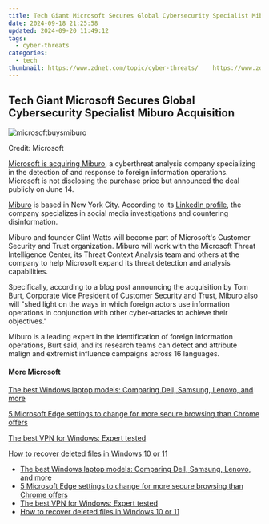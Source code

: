 ```yaml
---
title: Tech Giant Microsoft Secures Global Cybersecurity Specialist Miburo Acquisition
date: 2024-09-18 21:25:58
updated: 2024-09-20 11:49:12
tags:
  - cyber-threats
categories:
  - tech
thumbnail: https://www.zdnet.com/topic/cyber-threats/    https://www.zdnet.com/a/img/resize/5e3e32399fde08540fd5412308908a77864f4cb3/2022/06/14/8dec944f-54c3-40da-8e8c-0d25f50b7d49/microsoftbuysmiburo.jpg?width=170&height=96&fit=crop&auto=webp
---
```


## Tech Giant Microsoft Secures Global Cybersecurity Specialist Miburo Acquisition

![microsoftbuysmiburo](https://www.zdnet.com/a/img/resize/ab31e684d641e09b12426a021c37623797ac925f/2022/06/14/8dec944f-54c3-40da-8e8c-0d25f50b7d49/microsoftbuysmiburo.jpg?auto=webp&width=1280)

Credit: Microsoft

[Microsoft is acquiring Miburo](https://blogs.microsoft.com/blog/2022/06/14/microsoft-to-acquire-miburo/), a cyberthreat analysis company specializing in the detection of and response to foreign information operations. Microsoft is not disclosing the purchase price but announced the deal publicly on June 14.

[Miburo](https://miburo.com/) is based in New York City. According to its [LinkedIn profile](https://www.linkedin.com/company/miburo-solutions/about/), the company specializes in social media investigations and countering disinformation.   
  
Miburo and founder Clint Watts will become part of Microsoft's Customer Security and Trust organization. Miburo will work with the Microsoft Threat Intelligence Center, its Threat Context Analysis team and others at the company to help Microsoft expand its threat detection and analysis capabilities.   
  
Specifically, according to a blog post announcing the acquisition by Tom Burt, Corporate Vice President of Customer Security and Trust, Miburo also will "shed light on the ways in which foreign actors use information operations in conjunction with other cyber-attacks to achieve their objectives."   
  
Miburo is a leading expert in the identification of foreign information operations, Burt said, and its research teams can detect and attribute malign and extremist influence campaigns across 16 languages.

#### More Microsoft

[The best Windows laptop models: Comparing Dell, Samsung, Lenovo, and more](https://www.zdnet.com/article/best-windows-laptop/ "The best Windows laptop models: Comparing Dell, Samsung, Lenovo, and more")

[5 Microsoft Edge settings to change for more secure browsing than Chrome offers](https://www.zdnet.com/article/5-microsoft-edge-settings-to-change-for-more-secure-browsing-than-chrome-offers/ "5 Microsoft Edge settings to change for more secure browsing than Chrome offers")

[The best VPN for Windows: Expert tested](https://www.zdnet.com/article/best-vpn-for-windows-pc/ "The best VPN for Windows: Expert tested")

[How to recover deleted files in Windows 10 or 11](https://www.zdnet.com/article/how-to-recover-deleted-files-in-windows-10-or-11/ "How to recover deleted files in Windows 10 or 11")

* [The best Windows laptop models: Comparing Dell, Samsung, Lenovo, and more](https://www.zdnet.com/article/best-windows-laptop/ "The best Windows laptop models: Comparing Dell, Samsung, Lenovo, and more")
* [5 Microsoft Edge settings to change for more secure browsing than Chrome offers](https://www.zdnet.com/article/5-microsoft-edge-settings-to-change-for-more-secure-browsing-than-chrome-offers/ "5 Microsoft Edge settings to change for more secure browsing than Chrome offers")
* [The best VPN for Windows: Expert tested](https://www.zdnet.com/article/best-vpn-for-windows-pc/ "The best VPN for Windows: Expert tested")
* [How to recover deleted files in Windows 10 or 11](https://www.zdnet.com/article/how-to-recover-deleted-files-in-windows-10-or-11/ "How to recover deleted files in Windows 10 or 11")

<ins class="adsbygoogle"
     style="display:block"
     data-ad-format="autorelaxed"
     data-ad-client="ca-pub-7571918770474297"
     data-ad-slot="1223367746"></ins>



<ins class="adsbygoogle"
     style="display:block"
     data-ad-client="ca-pub-7571918770474297"
     data-ad-slot="8358498916"
     data-ad-format="auto"
     data-full-width-responsive="true"></ins>
